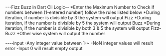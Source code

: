 ---Fizz Buzz in Dart Cli Logic--
*Enter the Maximum Number to Check if numbers between (1-entered number) follow the rules listed below 
*During iteration, if number is divisible by 3 the system will output Fizz 
*During iteration, if the number is divisible by 5 the system will output Buzz 
*During iteration, if the number is divisible by both 3 & 5 the system will output Fizz-Buzz 
*Other wise system will output the number 

----input 
-Any integer value between 1-~
-NoN integer values will result error
-Input 0 will result empty output
